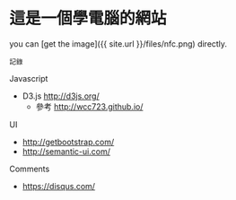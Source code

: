 # 這是一個學電腦的網站

you can [get the image]({{ site.url }}/files/nfc.png) directly.

```
記錄
```

Javascript
* D3.js http://d3js.org/
  * 參考 http://wcc723.github.io/

UI
* http://getbootstrap.com/
* http://semantic-ui.com/

Comments
* https://disqus.com/
